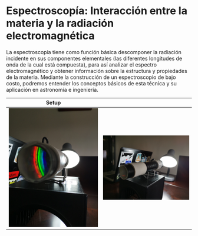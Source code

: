 # Espectroscopía: Interacción entre la materia y la radiación electromagnética

La espectroscopía tiene como función básica descomponer la radiación incidente en sus componentes elementales (las diferentes longitudes de onda de la cual está compuesta),  para así analizar el espectro electromagnético y  obtener información sobre la estructura y propiedades de la materia. 
Mediante la construcción de un espectroscopio de bajo costo, podremos entender los conceptos básicos de esta técnica y su aplicación en astronomía e ingeniería.

Setup		|		|
:--------------:|:-------------:|
<img src="/images/setup.jpg" width="300"> | <img src="/images/setup2.jpg" width=300>| 
